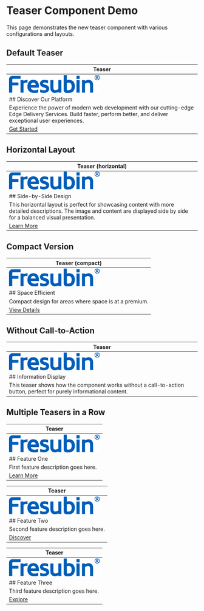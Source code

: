 # Teaser Component Demo

This page demonstrates the new teaser component with various configurations and layouts.

## Default Teaser

| Teaser |
|---|
| ![Sample Image](./icons/logo-fresubin.png) |
| ## Discover Our Platform |
| Experience the power of modern web development with our cutting-edge Edge Delivery Services. Build faster, perform better, and deliver exceptional user experiences. |
| [Get Started](https://www.adobe.com/products/experience-manager.html) |

## Horizontal Layout

| Teaser (horizontal) |
|---|
| ![Sample Image](./icons/logo-fresubin.png) |
| ## Side-by-Side Design |
| This horizontal layout is perfect for showcasing content with more detailed descriptions. The image and content are displayed side by side for a balanced visual presentation. |
| [Learn More](https://www.adobe.com/products/experience-manager.html) |

## Compact Version

| Teaser (compact) |
|---|
| ![Sample Image](./icons/logo-fresubin.png) |
| ## Space Efficient |
| Compact design for areas where space is at a premium. |
| [View Details](https://www.adobe.com/products/experience-manager.html) |

## Without Call-to-Action

| Teaser |
|---|
| ![Sample Image](./icons/logo-fresubin.png) |
| ## Information Display |
| This teaser shows how the component works without a call-to-action button, perfect for purely informational content. |

## Multiple Teasers in a Row

| Teaser |
|---|
| ![Sample Image](./icons/logo-fresubin.png) |
| ## Feature One |
| First feature description goes here. |
| [Learn More](#) |

| Teaser |
|---|
| ![Sample Image](./icons/logo-fresubin.png) |
| ## Feature Two |
| Second feature description goes here. |
| [Discover](#) |

| Teaser |
|---|
| ![Sample Image](./icons/logo-fresubin.png) |
| ## Feature Three |
| Third feature description goes here. |
| [Explore](#) |
